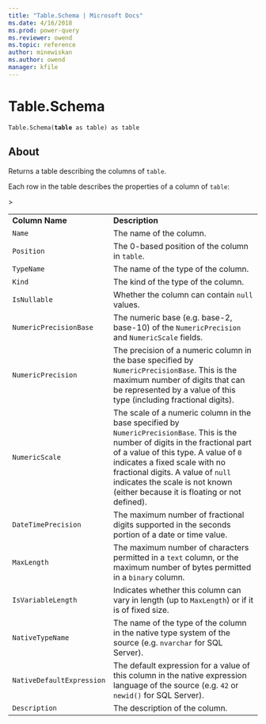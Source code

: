 ```yaml
---
title: "Table.Schema | Microsoft Docs"
ms.date: 4/16/2018
ms.prod: power-query
ms.reviewer: owend
ms.topic: reference
author: minewiskan
ms.author: owend
manager: kfile
---
```

# Table.Schema
<code>Table.Schema(<b>table</b> as table) as table</code>

## About

<p>Returns a table describing the columns of <code>table</code>.</p> <p>Each row in the table describes the properties of a column of <code>table</code>:</p> <p><table> <tr> <td><b>Column Name</b></td> <td><b>Description</b></td> </tr> <tr> <td><code>Name</code></td> <td>The name of the column.</td> </tr> <tr> <td><code>Position</code></td> <td>The 0-based position of the column in <code>table</code>.</td> </tr> <tr> <td><code>TypeName</code></td> <td>The name of the type of the column.</td> </tr> <tr> <td><code>Kind</code></td> <td>The kind of the type of the column.</td> </tr> <tr> <td><code>IsNullable</code></td> <td>Whether the column can contain <code>null</code> values.</td> </tr> <tr> <td><code>NumericPrecisionBase</code></td> <td>The numeric base (e.g. base-2, base-10) of the <code>NumericPrecision</code> and <code>NumericScale</code> fields.</td> </tr> <tr> <td><code>NumericPrecision</code></td> <td>The precision of a numeric column in the base specified by <code>NumericPrecisionBase</code>. This is the maximum number of digits that can be represented by a value of this type (including fractional digits).</td> </tr> <tr> <td><code>NumericScale</code></td> <td>The scale of a numeric column in the base specified by <code>NumericPrecisionBase</code>. This is the number of digits in the fractional part of a value of this type. A value of <code>0</code> indicates a fixed scale with no fractional digits. A value of <code>null</code> indicates the scale is not known (either because it is floating or not defined).</td> </tr> <tr> <td><code>DateTimePrecision</code></td> <td>The maximum number of fractional digits supported in the seconds portion of a date or time value.</td> </tr> <tr> <td><code>MaxLength</code></td> <td>The maximum number of characters permitted in a <code>text</code> column, or the maximum number of bytes permitted in a <code>binary</code> column.</td> </tr> <tr> <td><code>IsVariableLength</code></td> <td>Indicates whether this column can vary in length (up to <code>MaxLength</code>) or if it is of fixed size.</td> </tr> > <tr> <td><code>NativeTypeName</code></td> <td>The name of the type of the column in the native type system of the source (e.g. <code>nvarchar</code> for SQL Server).</td> </tr> <tr> <td><code>NativeDefaultExpression</code></td> <td>The default expression for a value of this column in the native expression language of the source (e.g. <code>42</code> or <code>newid()</code> for SQL Server).</td> </tr> <tr> <td><code>Description</code></td> <td>The description of the column.</td> </tr> </table></p>

  
